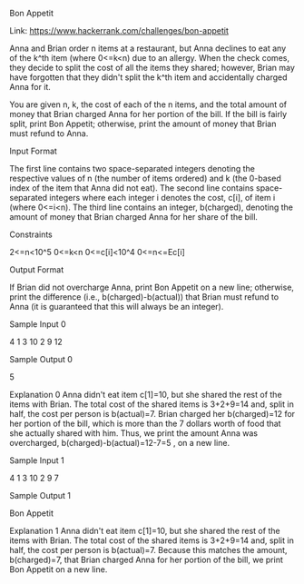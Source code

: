 Bon Appetit

Link: https://www.hackerrank.com/challenges/bon-appetit

Anna and Brian order n items at a restaurant, but Anna declines to eat any of the k^th item (where 0<=k<n) due to an allergy. 
When the check comes, they decide to split the cost of all the items they shared; however, 
Brian may have forgotten that they didn't split the k^th item and accidentally charged Anna for it.


You are given n, k, the cost of each of the n items, and the total amount of money that Brian 
charged Anna for her portion of the bill. If the bill is fairly split, print Bon Appetit; otherwise, 
print the amount of money that Brian must refund to Anna.


Input Format

The first line contains two space-separated integers denoting the respective values of n (the number of items ordered) 
and k (the 0-based index of the item that Anna did not eat). 
The second line contains  space-separated integers where each integer i denotes the cost, c[i], of item i (where 0<=i<n). 
The third line contains an integer, b(charged), denoting the amount of money that Brian charged Anna for her share of the bill.

Constraints

2<=n<10^5
0<=k<n
0<=c[i]<10^4
0<=n<=Εc[i]

Output Format

If Brian did not overcharge Anna, print Bon Appetit on a new line; 
otherwise, print the difference (i.e., b(charged)-b(actual)) that Brian must refund to Anna (it is guaranteed that this will always be an integer).

Sample Input 0

4 1
3 10 2 9
12

Sample Output 0

5

Explanation 0 
Anna didn't eat item c[1]=10, but she shared the rest of the items with Brian. The total cost of the shared 
items is 3+2+9=14 and, split in half, the cost per person is b(actual)=7. Brian charged her b(charged)=12 for her portion of the bill, 
which is more than the 7 dollars worth of food that she actually shared with him. Thus, we print the amount 
Anna was overcharged, b(charged)-b(actual)=12-7=5 , on a new line.

Sample Input 1

4 1
3 10 2 9
7

Sample Output 1

Bon Appetit

Explanation 1 
Anna didn't eat item c[1]=10, but she shared the rest of the items with Brian. 
The total cost of the shared items is 3+2+9=14 and, split in half, the cost per person is b(actual)=7. 
Because this matches the amount, b(charged)=7, that Brian charged Anna for her portion of the bill, 
we print Bon Appetit on a new line.

